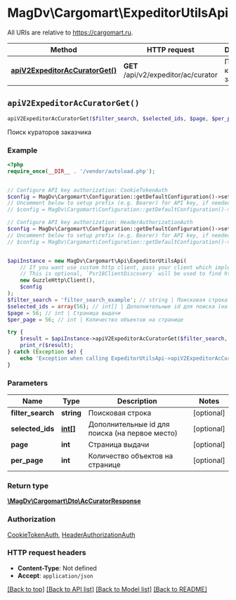 # MagDv\Cargomart\ExpeditorUtilsApi

All URIs are relative to https://cargomart.ru.

Method | HTTP request | Description
------------- | ------------- | -------------
[**apiV2ExpeditorAcCuratorGet()**](ExpeditorUtilsApi.md#apiV2ExpeditorAcCuratorGet) | **GET** /api/v2/expeditor/ac/curator | Поиск кураторов заказчика


## `apiV2ExpeditorAcCuratorGet()`

```php
apiV2ExpeditorAcCuratorGet($filter_search, $selected_ids, $page, $per_page): \MagDv\Cargomart\Dto\AcCuratorResponse
```

Поиск кураторов заказчика

### Example

```php
<?php
require_once(__DIR__ . '/vendor/autoload.php');


// Configure API key authorization: CookieTokenAuth
$config = MagDv\Cargomart\Configuration::getDefaultConfiguration()->setApiKey('token', 'YOUR_API_KEY');
// Uncomment below to setup prefix (e.g. Bearer) for API key, if needed
// $config = MagDv\Cargomart\Configuration::getDefaultConfiguration()->setApiKeyPrefix('token', 'Bearer');

// Configure API key authorization: HeaderAuthorizationAuth
$config = MagDv\Cargomart\Configuration::getDefaultConfiguration()->setApiKey('Authorization', 'YOUR_API_KEY');
// Uncomment below to setup prefix (e.g. Bearer) for API key, if needed
// $config = MagDv\Cargomart\Configuration::getDefaultConfiguration()->setApiKeyPrefix('Authorization', 'Bearer');


$apiInstance = new MagDv\Cargomart\Api\ExpeditorUtilsApi(
    // If you want use custom http client, pass your client which implements `Psr\Http\Client\ClientInterface`.
    // This is optional, `Psr18ClientDiscovery` will be used to find http client. For instance `GuzzleHttp\Client` implements that interface
    new GuzzleHttp\Client(),
    $config
);
$filter_search = 'filter_search_example'; // string | Поисковая строка
$selected_ids = array(56); // int[] | Дополнительные id для поиска (на первое место)
$page = 56; // int | Страница выдачи
$per_page = 56; // int | Количество объектов на странице

try {
    $result = $apiInstance->apiV2ExpeditorAcCuratorGet($filter_search, $selected_ids, $page, $per_page);
    print_r($result);
} catch (Exception $e) {
    echo 'Exception when calling ExpeditorUtilsApi->apiV2ExpeditorAcCuratorGet: ', $e->getMessage(), PHP_EOL;
}
```

### Parameters

Name | Type | Description  | Notes
------------- | ------------- | ------------- | -------------
 **filter_search** | **string**| Поисковая строка | [optional]
 **selected_ids** | [**int[]**](../Model/int.md)| Дополнительные id для поиска (на первое место) | [optional]
 **page** | **int**| Страница выдачи | [optional]
 **per_page** | **int**| Количество объектов на странице | [optional]

### Return type

[**\MagDv\Cargomart\Dto\AcCuratorResponse**](../Model/AcCuratorResponse.md)

### Authorization

[CookieTokenAuth](../../README.md#CookieTokenAuth), [HeaderAuthorizationAuth](../../README.md#HeaderAuthorizationAuth)

### HTTP request headers

- **Content-Type**: Not defined
- **Accept**: `application/json`

[[Back to top]](#) [[Back to API list]](../../README.md#endpoints)
[[Back to Model list]](../../README.md#models)
[[Back to README]](../../README.md)
